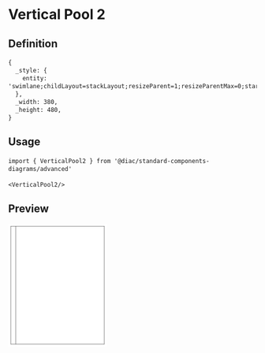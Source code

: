 # Vertical Pool 2

## Definition

```
{
  _style: { 
    entity: 'swimlane;childLayout=stackLayout;resizeParent=1;resizeParentMax=0;startSize=20;horizontal=0;horizontalStack=1;',
  },
  _width: 380,
  _height: 480,
}
```

## Usage

```
import { VerticalPool2 } from '@diac/standard-components-diagrams/advanced'

<VerticalPool2/>
```

## Preview

<img src="./vertical-pool-2.png" width="200"/>
